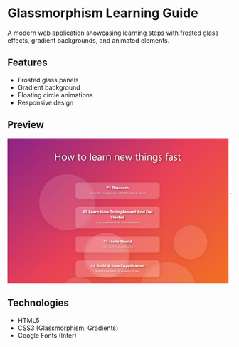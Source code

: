 # Glassmorphism Learning Guide

A modern web application showcasing learning steps with frosted glass effects, gradient backgrounds, and animated elements.

## Features
- Frosted glass panels
- Gradient background
- Floating circle animations
- Responsive design

## Preview
![Preview Image](preview.png)

## Technologies
- HTML5
- CSS3 (Glassmorphism, Gradients)
- Google Fonts (Inter)
